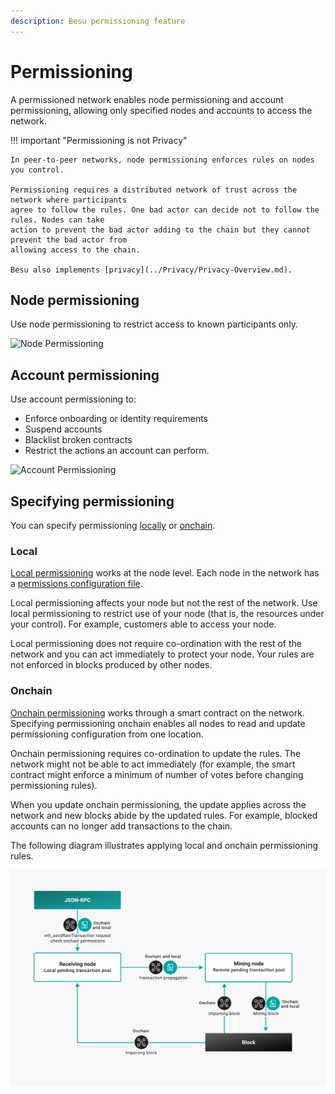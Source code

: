 ```yaml
---
description: Besu permissioning feature
---
```


# Permissioning

A permissioned network enables node permissioning and account permissioning, allowing only
specified nodes and accounts to access the network.

!!! important "Permissioning is not Privacy"

    In peer-to-peer networks, node permissioning enforces rules on nodes you control.

    Permissioning requires a distributed network of trust across the network where participants
    agree to follow the rules. One bad actor can decide not to follow the rules. Nodes can take
    action to prevent the bad actor adding to the chain but they cannot prevent the bad actor from
    allowing access to the chain.

    Besu also implements [privacy](../Privacy/Privacy-Overview.md).

## Node permissioning

Use node permissioning to restrict access to known participants only.

![Node Permissioning](../../images/node-permissioning-bad-actor.png)

## Account permissioning

Use account permissioning to:

* Enforce onboarding or identity requirements
* Suspend accounts
* Blacklist broken contracts
* Restrict the actions an account can perform.

![Account Permissioning](../../images/account-permissioning.png)

## Specifying permissioning

You can specify permissioning [locally](#local) or [onchain](#onchain).

### Local

[Local permissioning](../../HowTo/Limit-Access/Local-Permissioning.md) works at the node level.
Each node in the network has a [permissions configuration file].

Local permissioning affects your node but not the rest of the network. Use local permissioning to
restrict use of your node (that is, the resources under your control). For example, customers able
to access your node.

Local permissioning does not require co-ordination with the rest of the network and you can act
immediately to protect your node. Your rules are not enforced in blocks produced by other nodes.

### Onchain

[Onchain permissioning](Onchain-Permissioning.md) works through a smart contract on the network.
Specifying permissioning onchain enables all nodes to read and update permissioning configuration
from one location.

Onchain permissioning requires co-ordination to update the rules. The network might not be able to
act immediately (for example, the smart contract might enforce a minimum of number of votes before
changing permissioning rules).

When you update onchain permissioning, the update applies across the network and new blocks abide
by the updated rules. For example, blocked accounts can no longer add transactions to the chain.

The following diagram illustrates applying local and onchain permissioning rules.

![Permissioning Flow](../../images/PermissioningFlow.png)

<!-- Links -->
[permissions configuration file]: ../../HowTo/Limit-Access/Local-Permissioning.md#permissions-configuration-file
